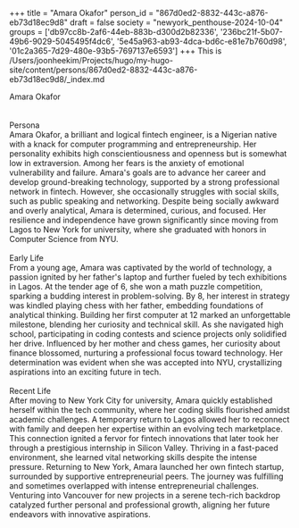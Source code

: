 +++
title = "Amara Okafor"
person_id = "867d0ed2-8832-443c-a876-eb73d18ec9d8"
draft = false
society = "newyork_penthouse-2024-10-04"
groups = ['db97cc8b-2af6-44eb-883b-d300d2b82336', '236bc21f-5b07-49b6-9029-5045495f4dc6', '5e45a963-ab93-4dca-bd6c-e81e7b760d98', '01c2a365-7d29-480e-93b5-7697137e6593']
+++
This is /Users/joonheekim/Projects/hugo/my-hugo-site/content/persons/867d0ed2-8832-443c-a876-eb73d18ec9d8/_index.md

<div class="h1_1_right">Amara Okafor</div><br>
<br>
<div class="h2">Persona</div><div class="plain">Amara Okafor, a brilliant and logical fintech engineer, is a Nigerian native with a knack for computer programming and entrepreneurship. Her personality exhibits high conscientiousness and openness but is somewhat low in extraversion. Among her fears is the anxiety of emotional vulnerability and failure. Amara's goals are to advance her career and develop ground-breaking technology, supported by a strong professional network in fintech. However, she occasionally struggles with social skills, such as public speaking and networking. Despite being socially awkward and overly analytical, Amara is determined, curious, and focused. Her resilience and independence have grown significantly since moving from Lagos to New York for university, where she graduated with honors in Computer Science from NYU.</div><br>
<div class="h2">Early Life</div><div class="plain">From a young age, Amara was captivated by the world of technology, a passion ignited by her father's laptop and further fueled by tech exhibitions in Lagos. At the tender age of 6, she won a math puzzle competition, sparking a budding interest in problem-solving. By 8, her interest in strategy was kindled playing chess with her father, embedding foundations of analytical thinking. Building her first computer at 12 marked an unforgettable milestone, blending her curiosity and technical skill. As she navigated high school, participating in coding contests and science projects only solidified her drive. Influenced by her mother and chess games, her curiosity about finance blossomed, nurturing a professional focus toward technology. Her determination was evident when she was accepted into NYU, crystallizing aspirations into an exciting future in tech.</div><br>
<div class="h2">Recent Life</div><div class="plain">After moving to New York City for university, Amara quickly established herself within the tech community, where her coding skills flourished amidst academic challenges. A temporary return to Lagos allowed her to reconnect with family and deepen her expertise within an evolving tech marketplace. This connection ignited a fervor for fintech innovations that later took her through a prestigious internship in Silicon Valley. Thriving in a fast-paced environment, she learned vital networking skills despite the intense pressure. Returning to New York, Amara launched her own fintech startup, surrounded by supportive entrepreneurial peers. The journey was fulfilling and sometimes overlapped with intense entrepreneurial challenges. Venturing into Vancouver for new projects in a serene tech-rich backdrop catalyzed further personal and professional growth, aligning her future endeavors with innovative aspirations.</div><br>
